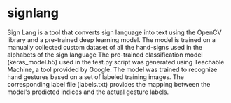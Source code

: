 # signlang

Sign Lang is a tool that converts sign language into text using the OpenCV library and a pre-trained deep learning model. The model is trained on a manually collected custom dataset of all the hand-signs used in the alphabets of the sign language
The pre-trained classification model (keras_model.h5) used in the test.py script was generated using Teachable Machine, a tool provided by Google. The model was trained to recognize hand gestures based on a set of labeled training images. The corresponding label file (labels.txt) provides the mapping between the model's predicted indices and the actual gesture labels.




